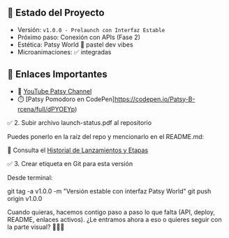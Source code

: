 ## 🐾 Estado del Proyecto

- Versión: `v1.0.0 - Prelaunch con Interfaz Estable`
- Próximo paso: Conexión con APIs (Fase 2)
- Estética: Patsy World 🌸 pastel dev vibes
- Microanimaciones: ✅ integradas

## 🔗 Enlaces Importantes

- 🎥 [YouTube Patsy Channel](https://www.youtube.com/@Patsythepugdev)
- ⏱️ [Patsy Pomodoro en CodePen]https://codepen.io/Patsy-B-rcena/full/dPYOEYp)

✅ 2. Subir archivo launch-status.pdf al repositorio

Puedes ponerlo en la raíz del repo y mencionarlo en el README.md:

📄 Consulta el [Historial de Lanzamientos y Etapas](./launch-status.pdf)

✅ 3. Crear etiqueta en Git para esta versión

Desde terminal:

git tag -a v1.0.0 -m "Versión estable con interfaz Patsy World"
git push origin v1.0.0

Cuando quieras, hacemos contigo paso a paso lo que falta (API, deploy, README, enlaces activos).
¿Le entramos ahora a eso o quieres seguir con la parte visual? 💅🐶✨